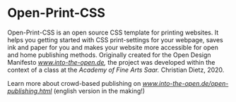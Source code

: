 # Open-Print-CSS
Open-Print-CSS is an open source CSS template for printing websites. It helps you getting started with CSS print-settings for your webpage, saves ink and paper for you and makes your website more accessible for open and home publishing methods. Originally created for the Open Design Manifesto _www.into-the-open.de,_ the project was developed within the context of a class at the _Academy of Fine Arts Saar._ Christian Dietz, 2020.

Learn more about crowd-based publishing on _www.into-the-open.de/open-publishing.html_ (english version in the making!)

